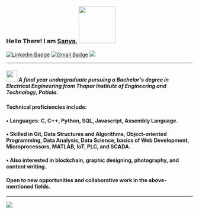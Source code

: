 ### Hello There! I am <a href="http://sanyakumari.me/"> Sanya.</a> <img src="https://media.giphy.com/media/eNotYhz6gsoNBUzsUa/giphy.gif" width="100">



[![Linkedin Badge](https://img.shields.io/badge/-sanyathisside-blue?style=flat-square&logo=Linkedin&logoColor=white&link=https://www.linkedin.com/in/sanyathisside)](https://www.linkedin.com/in/sanyathisside/)
[![Gmail Badge](https://img.shields.io/badge/-1701sanya@gmail.com-c14438?style=flat-square&logo=Gmail&logoColor=white&link=mailto:1701sanya@gmail.com)](mailto:1701sanya@gmail.com)
![](https://komarev.com/ghpvc/?username=sanya2508)

<hr/>

<!--## <img src="https://media.giphy.com/media/du3J3cXyzhj75IOgvA/giphy.gif" width="50"> Summary:-->

##### <img src="https://media.giphy.com/media/lPAXUzSS1PlwgH53oz/giphy.gif" width="30"> A final year undergraduate pursuing a Bachelor's degree in Electrical Engineering from Thapar Institute of Engineering and Technology, Patiala. 

#### Technical proficiencies include:
 
####  • Languages: C, C++, Python, SQL, Javascript, Assembly Language.
  
####  • Skilled in Git, Data Structures and Algorithms, Object-oriented Programming, Data Analysis, Data Science, basics of Web Development, Microprocessors, MATLAB, IoT, PLC, and SCADA.
 
####  • Also interested in blockchain, graphic designing, photography, and content writing.

####  Open to new opportunities and collaborative work in the above-mentioned fields.

<hr/>

![](https://github-readme-stats.vercel.app/api?username=sanya2508&show_icons=true)
